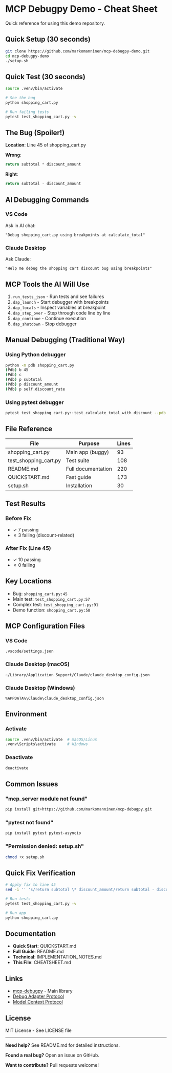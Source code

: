 # MCP Debugpy Demo - Cheat Sheet

Quick reference for using this demo repository.

## Quick Setup (30 seconds)

```bash
git clone https://github.com/markomanninen/mcp-debugpy-demo.git
cd mcp-debugpy-demo
./setup.sh
```

## Quick Test (30 seconds)

```bash
source .venv/bin/activate

# See the bug
python shopping_cart.py

# Run failing tests
pytest test_shopping_cart.py -v
```

## The Bug (Spoiler!)

**Location**: Line 45 of shopping_cart.py

**Wrong**:
```python
return subtotal * discount_amount
```

**Right**:
```python
return subtotal - discount_amount
```

## AI Debugging Commands

### VS Code

Ask in AI chat:
```
"Debug shopping_cart.py using breakpoints at calculate_total"
```

### Claude Desktop

Ask Claude:
```
"Help me debug the shopping cart discount bug using breakpoints"
```

## MCP Tools the AI Will Use

1. `run_tests_json` - Run tests and see failures
2. `dap_launch` - Start debugger with breakpoints
3. `dap_locals` - Inspect variables at breakpoint
4. `dap_step_over` - Step through code line by line
5. `dap_continue` - Continue execution
6. `dap_shutdown` - Stop debugger

## Manual Debugging (Traditional Way)

### Using Python debugger
```bash
python -m pdb shopping_cart.py
(Pdb) b 45
(Pdb) c
(Pdb) p subtotal
(Pdb) p discount_amount
(Pdb) p self.discount_rate
```

### Using pytest debugger
```bash
pytest test_shopping_cart.py::test_calculate_total_with_discount --pdb
```

## File Reference

| File | Purpose | Lines |
|------|---------|-------|
| shopping_cart.py | Main app (buggy) | 93 |
| test_shopping_cart.py | Test suite | 108 |
| README.md | Full documentation | 220 |
| QUICKSTART.md | Fast guide | 173 |
| setup.sh | Installation | 30 |

## Test Results

### Before Fix
- ✓ 7 passing
- ✗ 3 failing (discount-related)

### After Fix (Line 45)
- ✓ 10 passing
- ✗ 0 failing

## Key Locations

- Bug: `shopping_cart.py:45`
- Main test: `test_shopping_cart.py:57`
- Complex test: `test_shopping_cart.py:91`
- Demo function: `shopping_cart.py:58`

## MCP Configuration Files

### VS Code
`.vscode/settings.json`

### Claude Desktop (macOS)
`~/Library/Application Support/Claude/claude_desktop_config.json`

### Claude Desktop (Windows)
`%APPDATA%\Claude\claude_desktop_config.json`

## Environment

### Activate
```bash
source .venv/bin/activate  # macOS/Linux
.venv\Scripts\activate     # Windows
```

### Deactivate
```bash
deactivate
```

## Common Issues

### "mcp_server module not found"
```bash
pip install git+https://github.com/markomanninen/mcp-debugpy.git
```

### "pytest not found"
```bash
pip install pytest pytest-asyncio
```

### "Permission denied: setup.sh"
```bash
chmod +x setup.sh
```

## Quick Fix Verification

```bash
# Apply fix to line 45
sed -i '' 's/return subtotal \* discount_amount/return subtotal - discount_amount/' shopping_cart.py

# Run tests
pytest test_shopping_cart.py -v

# Run app
python shopping_cart.py
```

## Documentation

- **Quick Start**: QUICKSTART.md
- **Full Guide**: README.md
- **Technical**: IMPLEMENTATION_NOTES.md
- **This File**: CHEATSHEET.md

## Links

- [mcp-debugpy](https://github.com/markomanninen/mcp-debugpy) - Main library
- [Debug Adapter Protocol](https://microsoft.github.io/debug-adapter-protocol/)
- [Model Context Protocol](https://modelcontextprotocol.io/)

## License

MIT License - See LICENSE file

---

**Need help?** See README.md for detailed instructions.

**Found a real bug?** Open an issue on GitHub.

**Want to contribute?** Pull requests welcome!

